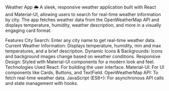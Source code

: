 Weather App 🌦️
A sleek, responsive weather application built with React and Material-UI, allowing users to search for real-time weather information by city. The app fetches weather data from the OpenWeatherMap API and displays temperature, humidity, weather description, and more in a visually engaging card format.

Features
City Search: Enter any city name to get real-time weather data.
Current Weather Information: Displays temperature, humidity, min and max temperatures, and a brief description.
Dynamic Icons & Backgrounds: Icons and background images change based on weather conditions.
Responsive Design: Styled with Material-UI components for a modern look and feel.
Technologies Used
React: For building the user interface.
Material-UI: For UI components like Cards, Buttons, and TextField.
OpenWeatherMap API: To fetch real-time weather data.
JavaScript (ES6+): For asynchronous API calls and state management with hooks.
